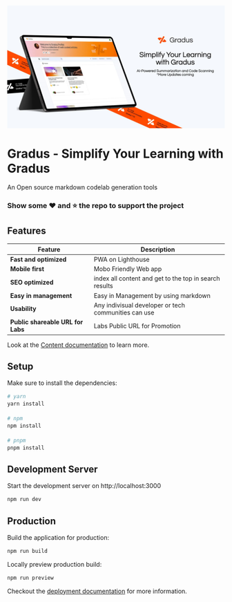 ![Alt text](/public/donotremove/gradus-social.jpg "Gradus")

# Gradus - Simplify Your Learning with Gradus
An Open source markdown codelab generation tools 

### Show some :heart: and :star: the repo to support the project

## Features
| Feature | Description |
|---|---|
| **Fast and optimized** | PWA on Lighthouse |
| **Mobile first** | Mobo Friendly Web app |
| **SEO optimized** | index all content and get to the top in search results |
| **Easy in management** | Easy in Management by using markdown |
| **Usability** | Any indivisual developer or tech communities can use |
| **Public shareable URL for Labs** | Labs Public URL for Promotion |

Look at the [Content documentation](https://content.nuxt.com/) to learn more.

## Setup

Make sure to install the dependencies:

```bash
# yarn
yarn install

# npm
npm install

# pnpm
pnpm install
```

## Development Server

Start the development server on http://localhost:3000

```bash
npm run dev
```

## Production

Build the application for production:

```bash
npm run build
```

Locally preview production build:

```bash
npm run preview
```

Checkout the [deployment documentation](https://nuxt.com/docs/getting-started/deployment) for more information.
